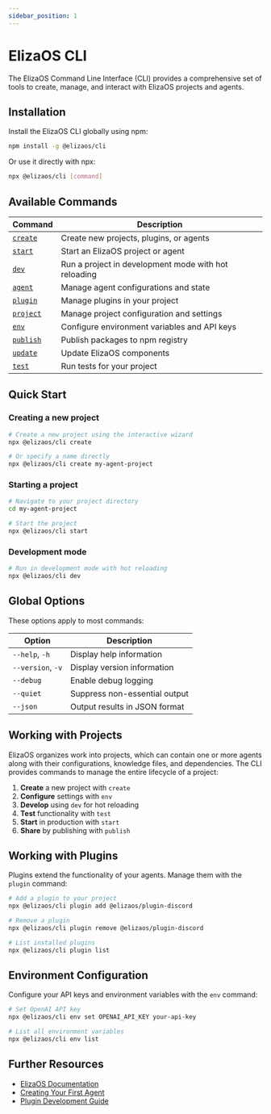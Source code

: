```yaml
---
sidebar_position: 1
---
```


# ElizaOS CLI

The ElizaOS Command Line Interface (CLI) provides a comprehensive set of tools to create, manage, and interact with ElizaOS projects and agents.

## Installation

Install the ElizaOS CLI globally using npm:

```bash
npm install -g @elizaos/cli
```

Or use it directly with npx:

```bash
npx @elizaos/cli [command]
```

## Available Commands

| Command                    | Description                                          |
| -------------------------- | ---------------------------------------------------- |
| [`create`](./create.md)    | Create new projects, plugins, or agents              |
| [`start`](./start.md)      | Start an ElizaOS project or agent                    |
| [`dev`](./create.md)       | Run a project in development mode with hot reloading |
| [`agent`](./agent.md)      | Manage agent configurations and state                |
| [`plugin`](./plugins.md)   | Manage plugins in your project                       |
| [`project`](./projects.md) | Manage project configuration and settings            |
| [`env`](./env.md)          | Configure environment variables and API keys         |
| [`publish`](./publish.md)  | Publish packages to npm registry                     |
| [`update`](./update.md)    | Update ElizaOS components                            |
| [`test`](./test.md)        | Run tests for your project                           |

## Quick Start

### Creating a new project

```bash
# Create a new project using the interactive wizard
npx @elizaos/cli create

# Or specify a name directly
npx @elizaos/cli create my-agent-project
```

### Starting a project

```bash
# Navigate to your project directory
cd my-agent-project

# Start the project
npx @elizaos/cli start
```

### Development mode

```bash
# Run in development mode with hot reloading
npx @elizaos/cli dev
```

## Global Options

These options apply to most commands:

| Option            | Description                   |
| ----------------- | ----------------------------- |
| `--help`, `-h`    | Display help information      |
| `--version`, `-v` | Display version information   |
| `--debug`         | Enable debug logging          |
| `--quiet`         | Suppress non-essential output |
| `--json`          | Output results in JSON format |

## Working with Projects

ElizaOS organizes work into projects, which can contain one or more agents along with their configurations, knowledge files, and dependencies. The CLI provides commands to manage the entire lifecycle of a project:

1. **Create** a new project with `create`
2. **Configure** settings with `env`
3. **Develop** using `dev` for hot reloading
4. **Test** functionality with `test`
5. **Start** in production with `start`
6. **Share** by publishing with `publish`

## Working with Plugins

Plugins extend the functionality of your agents. Manage them with the `plugin` command:

```bash
# Add a plugin to your project
npx @elizaos/cli plugin add @elizaos/plugin-discord

# Remove a plugin
npx @elizaos/cli plugin remove @elizaos/plugin-discord

# List installed plugins
npx @elizaos/cli plugin list
```

## Environment Configuration

Configure your API keys and environment variables with the `env` command:

```bash
# Set OpenAI API key
npx @elizaos/cli env set OPENAI_API_KEY your-api-key

# List all environment variables
npx @elizaos/cli env list
```

## Further Resources

- [ElizaOS Documentation](../getting-started/installation.md)
- [Creating Your First Agent](../tutorials/your-first-agent.md)
- [Plugin Development Guide](../plugins/creating-plugins.md)
